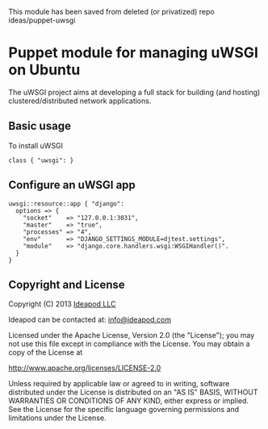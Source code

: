 This module has been saved from deleted (or privatized) repo ideas/puppet-uwsgi

Puppet module for managing uWSGI on Ubuntu
==========================================
The uWSGI project aims at developing a full stack for building (and hosting) clustered/distributed network applications.

Basic usage
-----------
To install uWSGI

    class { "uwsgi": }

Configure an uWSGI app
----------------------

    uwsgi::resource::app { "django":
      options => {
        "socket"    => "127.0.0.1:3031",
        "master"    => "true",
        "processes" => "4",
        "env"       => "DJANGO_SETTINGS_MODULE=djtest.settings",
        "module"    => "django.core.handlers.wsgi:WSGIHandler()".
      }
    }

Copyright and License
---------------------

Copyright (C) 2013 [Ideapod LLC](https://www.ideapod.com/)

Ideapod can be contacted at: info@ideapod.com

Licensed under the Apache License, Version 2.0 (the "License"); you may not use this file except in compliance with the License. You may obtain a copy of the License at

  http://www.apache.org/licenses/LICENSE-2.0

Unless required by applicable law or agreed to in writing, software distributed under the License is distributed on an "AS IS" BASIS, WITHOUT WARRANTIES OR CONDITIONS OF ANY KIND, either express or implied. See the License for the specific language governing permissions and limitations under the License.
